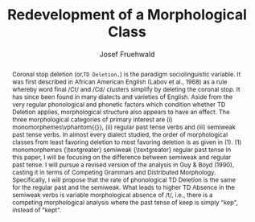 ---
abstract: "Coronal stop deletion (or\u201A`TD Deletion\u201A`) is the paradigm sociolinguistic\
  \ variable. It was first described in African American English (Labov et al., 1968)\
  \ as a rule whereby word final /Ct/ and /Cd/ clusters simplify by deleting the coronal\
  \ stop. It has since been found in many dialects and varieties of English. Aside\
  \ from the very regular phonological and phonetic factors which condition whether\
  \ TD Deletion applies, morphological structure also appears to have an effect. The\
  \ three morphological categories of primary interest are (i) monomorphemes\\vphantom{\\\
  {}\\}, (ii) regular past tense verbs and (iii) semiweak past tense verbs. In almost\
  \ every dialect studied, the order of morphological classes from least favoring\
  \ deletion to most favoring deletion is as given in (1). (1) monomorphemes {\\textgreater}\
  \ semiweak {\\textgreater} regular past tense In this paper, I will be focusing\
  \ on the difference between semiweak and regular past tense. I will pursue a revised\
  \ version of the analysis in Guy \\& Boyd (1990), casting it in terms of Competing\
  \ Grammars and Distributed Morphology. Specifically, I will propose that the rate\
  \ of phonological TD Deletion is the same for the regular past and the semiweak.\
  \ What leads to higher TD Absence in the semiweak verbs is variable morphological\
  \ absence of /t/, i.e., there is a competing morphological analysis where the past\
  \ tense of keep is simply \"kep\", instead of \"kept\"."
author:
- Josef Fruehwald
category: paper
layout: publication
p_url: http://repository.upenn.edu/pwpl/vol18/iss1/10/
pages: 77--86
published: Penn Working Papers in Linguistics
tags:
- phonology
- morphology
- language variation
- distributed morphology
title: Redevelopment of a Morphological Class
volume: '18'
year: '2012'
---